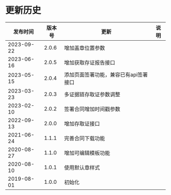 # 更新历史 #
|    发布时间      |  版本号    | 更新       | 说明 |
| ---------------| -----------|-----------|---------|
| 2023-09-22 | 2.0.6 | 增加盖章位置参数 | |
| 2023-06-16 | 2.0.5 | 增加获取存证报告接口 | |
| 2023-05-15 | 2.0.4 | 添加页面签署功能，兼容已有api签署接口 | |
| 2023-03-23 | 2.0.3 | 多证据链存取证参数调整 | |
| 2023-02-10 | 2.0.2 | 签署合同增加时间戳参数 | |
| 2022-09-13 | 2.0.0 | 增加存取证接口 | |
| 2021-06-24 | 1.1.1 | 完善合同下载功能 |  |
| 2020-08-27 | 1.1.0 | 增加可编辑模板功能 |  |
| 2020-08-10 | 1.0.1 | 使用默认章样式 |  |
| 2019-08-01 | 1.0.0 | 初始化 | |

